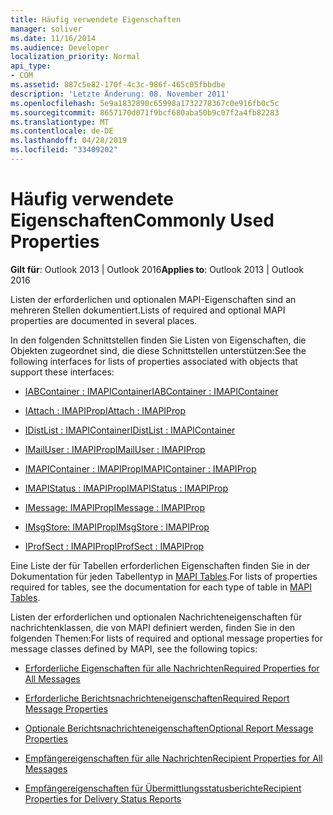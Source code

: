 ```yaml
---
title: Häufig verwendete Eigenschaften
manager: soliver
ms.date: 11/16/2014
ms.audience: Developer
localization_priority: Normal
api_type:
- COM
ms.assetid: 887c5e82-170f-4c3c-986f-465c05fbbdbe
description: 'Letzte Änderung: 08. November 2011'
ms.openlocfilehash: 5e9a1832890c65998a1732278367c0e916fb0c5c
ms.sourcegitcommit: 8657170d071f9bcf680aba50b9c07f2a4fb82283
ms.translationtype: MT
ms.contentlocale: de-DE
ms.lasthandoff: 04/28/2019
ms.locfileid: "33409202"
---
```

# <a name="commonly-used-properties"></a><span data-ttu-id="6500b-103">Häufig verwendete Eigenschaften</span><span class="sxs-lookup"><span data-stu-id="6500b-103">Commonly Used Properties</span></span>

 
  
<span data-ttu-id="6500b-104">**Gilt für**: Outlook 2013 | Outlook 2016</span><span class="sxs-lookup"><span data-stu-id="6500b-104">**Applies to**: Outlook 2013 | Outlook 2016</span></span> 
  
<span data-ttu-id="6500b-105">Listen der erforderlichen und optionalen MAPI-Eigenschaften sind an mehreren Stellen dokumentiert.</span><span class="sxs-lookup"><span data-stu-id="6500b-105">Lists of required and optional MAPI properties are documented in several places.</span></span>
  
<span data-ttu-id="6500b-106">In den folgenden Schnittstellen finden Sie Listen von Eigenschaften, die Objekten zugeordnet sind, die diese Schnittstellen unterstützen:</span><span class="sxs-lookup"><span data-stu-id="6500b-106">See the following interfaces for lists of properties associated with objects that support these interfaces:</span></span>
  
- [<span data-ttu-id="6500b-107">IABContainer : IMAPIContainer</span><span class="sxs-lookup"><span data-stu-id="6500b-107">IABContainer : IMAPIContainer</span></span>](iabcontainerimapicontainer.md)
    
- [<span data-ttu-id="6500b-108">IAttach : IMAPIProp</span><span class="sxs-lookup"><span data-stu-id="6500b-108">IAttach : IMAPIProp</span></span>](iattachimapiprop.md)
    
- [<span data-ttu-id="6500b-109">IDistList : IMAPIContainer</span><span class="sxs-lookup"><span data-stu-id="6500b-109">IDistList : IMAPIContainer</span></span>](idistlistimapicontainer.md)
    
- [<span data-ttu-id="6500b-110">IMailUser : IMAPIProp</span><span class="sxs-lookup"><span data-stu-id="6500b-110">IMailUser : IMAPIProp</span></span>](imailuserimapiprop.md)
    
- [<span data-ttu-id="6500b-111">IMAPIContainer : IMAPIProp</span><span class="sxs-lookup"><span data-stu-id="6500b-111">IMAPIContainer : IMAPIProp</span></span>](imapicontainerimapiprop.md)
    
- [<span data-ttu-id="6500b-112">IMAPIStatus : IMAPIProp</span><span class="sxs-lookup"><span data-stu-id="6500b-112">IMAPIStatus : IMAPIProp</span></span>](imapistatusimapiprop.md)
    
- [<span data-ttu-id="6500b-113">IMessage: IMAPIProp</span><span class="sxs-lookup"><span data-stu-id="6500b-113">IMessage : IMAPIProp</span></span>](imessageimapiprop.md)
    
- [<span data-ttu-id="6500b-114">IMsgStore: IMAPIProp</span><span class="sxs-lookup"><span data-stu-id="6500b-114">IMsgStore : IMAPIProp</span></span>](imsgstoreimapiprop.md)
    
- [<span data-ttu-id="6500b-115">IProfSect : IMAPIProp</span><span class="sxs-lookup"><span data-stu-id="6500b-115">IProfSect : IMAPIProp</span></span>](iprofsectimapiprop.md)
    
<span data-ttu-id="6500b-116">Eine Liste der für Tabellen erforderlichen Eigenschaften finden Sie in der Dokumentation für jeden Tabellentyp in [MAPI Tables](mapi-tables.md).</span><span class="sxs-lookup"><span data-stu-id="6500b-116">For lists of properties required for tables, see the documentation for each type of table in [MAPI Tables](mapi-tables.md).</span></span>
  
<span data-ttu-id="6500b-117">Listen der erforderlichen und optionalen Nachrichteneigenschaften für nachrichtenklassen, die von MAPI definiert werden, finden Sie in den folgenden Themen:</span><span class="sxs-lookup"><span data-stu-id="6500b-117">For lists of required and optional message properties for message classes defined by MAPI, see the following topics:</span></span> 
  
- [<span data-ttu-id="6500b-118">Erforderliche Eigenschaften für alle Nachrichten</span><span class="sxs-lookup"><span data-stu-id="6500b-118">Required Properties for All Messages</span></span>](required-properties-for-all-messages.md)
    
- [<span data-ttu-id="6500b-119">Erforderliche Berichtsnachrichteneigenschaften</span><span class="sxs-lookup"><span data-stu-id="6500b-119">Required Report Message Properties</span></span>](required-report-message-properties.md)
    
- [<span data-ttu-id="6500b-120">Optionale Berichtsnachrichteneigenschaften</span><span class="sxs-lookup"><span data-stu-id="6500b-120">Optional Report Message Properties</span></span>](optional-report-message-properties.md)
    
- [<span data-ttu-id="6500b-121">Empfängereigenschaften für alle Nachrichten</span><span class="sxs-lookup"><span data-stu-id="6500b-121">Recipient Properties for All Messages</span></span>](recipient-properties-for-all-messages.md)
    
- [<span data-ttu-id="6500b-122">Empfängereigenschaften für Übermittlungsstatusberichte</span><span class="sxs-lookup"><span data-stu-id="6500b-122">Recipient Properties for Delivery Status Reports</span></span>](recipient-properties-for-delivery-status-reports.md)
    

